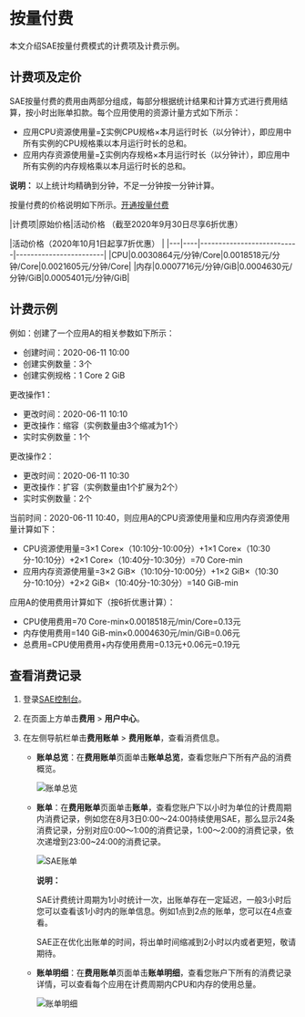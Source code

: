 # 按量付费

本文介绍SAE按量付费模式的计费项及计费示例。

## 计费项及定价

SAE按量付费的费用由两部分组成，每部分根据统计结果和计算方式进行费用结算，按小时出账单扣款。每个应用使用的资源计量方式如下所示：

-   应用CPU资源使用量=∑实例CPU规格×本月运行时长（以分钟计），即应用中所有实例的CPU规格乘以本月运行时长的总和。
-   应用内存资源使用量=∑实例内存规格×本月运行时长（以分钟计），即应用中所有实例的内存规格乘以本月运行时长的总和。

**说明：** 以上统计均精确到分钟，不足一分钟按一分钟计算。

按量付费的价格说明如下所示。[开通按量付费](https://www.aliyun.com/product/sae)

|计费项|原始价格|活动价格 （截至2020年9月30日尽享6折优惠）

|活动价格（2020年10月1日起享7折优惠） |
|---|----|---------------------------|------------------------|
|CPU|0.0030864元/分钟/Core|0.0018518元/分钟/Core|0.0021605元/分钟/Core|
|内存|0.0007716元/分钟/GiB|0.0004630元/分钟/GiB|0.0005401元/分钟/GiB|

## 计费示例

例如：创建了一个应用A的相关参数如下所示：

-   创建时间：2020-06-11 10:00
-   创建实例数量：3个
-   创建实例规格：1 Core 2 GiB

更改操作1：

-   更改时间：2020-06-11 10:10
-   更改操作：缩容（实例数量由3个缩减为1个）
-   实时实例数量：1个

更改操作2：

-   更改时间：2020-06-11 10:30
-   更改操作：扩容（实例数量由1个扩展为2个）
-   实时实例数量：2个

当前时间：2020-06-11 10:40，则应用A的CPU资源使用量和应用内存资源使用量计算如下：

-   CPU资源使用量=3×1 Core×（10:10分-10:00分）+1×1 Core×（10:30分-10:10分）+2×1 Core×（10:40分-10:30分）=70 Core-min
-   应用内存资源使用量=3×2 GiB×（10:10分-10:00分）+1×2 GiB×（10:30分-10:10分）+2×2 GiB×（10:40分-10:30分）=140 GiB-min

应用A的使用费用计算如下（按6折优惠计算）：

-   CPU使用费用=70 Core-min×0.0018518元/min/Core=0.13元
-   内存使用费用=140 GiB-min×0.0004630元/min/GiB=0.06元
-   总费用=CPU使用费用+内存使用费用=0.13元+0.06元=0.19元

## 查看消费记录

1.  登录[SAE控制台](https://sae.console.aliyun.com)。

2.  在页面上方单击**费用** \> **用户中心**。

3.  在左侧导航栏单击**费用账单** \> **费用账单**，查看消费信息。

    -   **账单总览**：在**费用账单**页面单击**账单总览**，查看您账户下所有产品的消费概览。

        ![账单总览](https://static-aliyun-doc.oss-cn-hangzhou.aliyuncs.com/assets/img/zh-CN/4290888951/p136443.png)

    -   **账单**：在**费用账单**页面单击**账单**，查看您账户下以小时为单位的计费周期内消费记录，例如您在8月3日0:00～24:00持续使用SAE，那么显示24条消费记录，分别对应0:00～1:00的消费记录，1:00～2:00的消费记录，依次递增到23:00~24:00的消费记录。

        ![SAE账单](https://static-aliyun-doc.oss-cn-hangzhou.aliyuncs.com/assets/img/zh-CN/4290888951/p136445.png)

        **说明：**

        SAE计费统计周期为1小时统计一次，出账单存在一定延迟，一般3小时后您可以查看该1小时内的账单信息。例如1点到2点的账单，您可以在4点查看。

        SAE正在优化出账单的时间，将出单时间缩减到2小时以内或者更短，敬请期待。

    -   **账单明细**：在**费用账单**页面单击**账单明细**，查看您账户下所有的消费记录详情，可以查看每个应用在计费周期内CPU和内存的使用总量。

        ![账单明细](https://static-aliyun-doc.oss-cn-hangzhou.aliyuncs.com/assets/img/zh-CN/4290888951/p136447.png)


